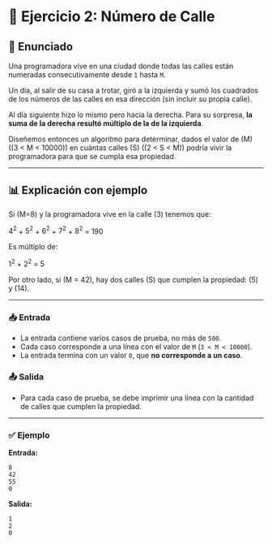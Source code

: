 # 📘 Ejercicio 2: Número de Calle

## 📝 Enunciado
Una programadora vive en una ciudad donde todas las calles están numeradas consecutivamente desde `1` hasta `M`.  

Un día, al salir de su casa a trotar, giró a la izquierda y sumó los cuadrados de los números de las calles en esa dirección (sin incluir su propia calle).  

Al día siguiente hizo lo mismo pero hacia la derecha. Para su sorpresa, **la suma de la derecha resultó múltiplo de la de la izquierda**.   

Diseñemos entonces un algoritmo para determinar, dados el valor de (M) ((3 < M < 10000)) en cuántas calles (S) ((2 < S < M)) podría vivir la programadora para que se cumpla esa propiedad.

---

## 📊 Explicación con ejemplo
Si (M=8) y la programadora vive en la calle (3) tenemos que:

$4^2$ + $5^2$ + $6^2$ + $7^2$ + $8^2$ = 190

Es múltiplo de:

$1^2$ + $2^2$ = 5

Por otro lado, si (M = 42), hay dos calles (S) que cumplen la propiedad: (5) y (14).

---

### 📥 Entrada
- La entrada contiene varios casos de prueba, no más de `500`.  
- Cada caso corresponde a una línea con el valor de `M` (`3 < M < 10000`).  
- La entrada termina con un valor `0`, que **no corresponde a un caso**.  

### 📤 Salida
- Para cada caso de prueba, se debe imprimir una línea con la cantidad de calles que cumplen la propiedad.  

---

### ✅ Ejemplo
**Entrada:**
```
8
42
55
0
```

**Salida:**
```
1
2
0
```
